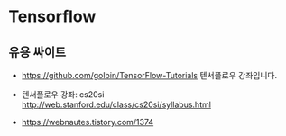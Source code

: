 # Tensorflow

## 유용 싸이트

* https://github.com/golbin/TensorFlow-Tutorials
텐서플로우 강좌입니다.

* 텐서플로우 강좌: cs20si http://web.stanford.edu/class/cs20si/syllabus.html

* https://webnautes.tistory.com/1374
